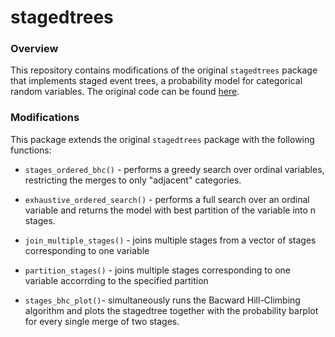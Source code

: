 # stagedtrees

<!-- [![stagedtrees](https://www.r-pkg.org/badges/version/stagedtrees)](https://cran.r-project.org/package=stagedtrees) -->
<!-- [![Build Status](https://travis-ci.com/gherardovarando/stagedtrees.svg?branch=main)](https://travis-ci.com/gherardovarando/stagedtrees) -->
<!--   [![R-CMD-check](https://github.com/gherardovarando/stagedtrees/workflows/R-CMD-check/badge.svg)](https://github.com/gherardovarando/stagedtrees/actions) -->
<!--  [![Coverage status](https://codecov.io/gh/gherardovarando/stagedtrees/branch/master/graph/badge.svg)](https://codecov.io/github/gherardovarando/stagedtrees?branch=main) -->
<!--  [![](https://cranlogs.r-pkg.org/badges/stagedtrees)](https://cran.r-project.org/package=stagedtrees) -->


### Overview 

This repository contains modifications of the original `stagedtrees` package 
that implements staged event trees, a probability model for categorical random variables. 
The original code can be found [here](https://github.com/gherardovarando/stagedtrees).

### Modifications
This package extends the original `stagedtrees` package with the following functions:

* `stages_ordered_bhc()` - performs a greedy search over ordinal 
variables, restricting the merges to only "adjacent" categories.

* `exhaustive_ordered_search()` -  performs a full search over an ordinal 
variable and returns the model with best partition of the variable into n stages.

* `join_multiple_stages()` - joins multiple stages from a vector of stages corresponding to one variable

* `partition_stages()` - joins multiple stages corresponding to one variable accorrding to the specified partition

* `stages_bhc_plot()`- simultaneously runs the Bacward Hill-Climbing algorithm 
and plots the stagedtree together with the probability barplot for every single merge of two stages.
